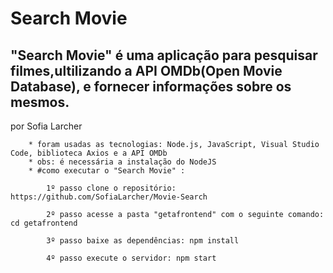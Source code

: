 # Search Movie

## "Search Movie" é uma aplicação para pesquisar filmes,ultilizando a API OMDb(Open Movie Database), e fornecer informações sobre os mesmos. 
por Sofia Larcher
   
        * foram usadas as tecnologias: Node.js, JavaScript, Visual Studio Code, biblioteca Axios e a API OMDb
        * obs: é necessária a instalação do NodeJS
        * #como executar o "Search Movie" :
        
            1º passo clone o repositório: https://github.com/SofiaLarcher/Movie-Search
            
            2º passo acesse a pasta "getafrontend" com o seguinte comando: cd getafrontend
            
            3º passo baixe as dependências: npm install
            
            4º passo execute o servidor: npm start
